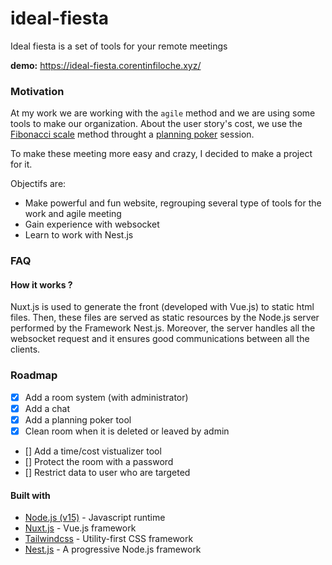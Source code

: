 # ideal-fiesta

Ideal fiesta is a set of tools for your remote meetings

**demo:** https://ideal-fiesta.corentinfiloche.xyz/

### Motivation

At my work we are working with the `agile` method and we are using some tools to make our organization. About the user story's cost, we use the [Fibonacci scale](https://en.wikipedia.org/wiki/Fibonacci_scale_(agile)) method throught a [planning poker](https://en.wikipedia.org/wiki/Planning_poker) session.

To make these meeting more easy and crazy, I decided to make a project for it.

Objectifs are:

  - Make powerful and fun website, regrouping several type of tools for the work and agile meeting
  - Gain experience with websocket
  - Learn to work with Nest.js

### FAQ

#### How it works ?

Nuxt.js is used to generate the front (developed with Vue.js) to static html files. Then, these files are served as static resources by the Node.js server performed by the Framework Nest.js. Moreover, the server handles all the websocket request and it ensures good communications between all the clients.

### Roadmap

* [x] Add a room system (with administrator)
* [x] Add a chat
* [x] Add a planning poker tool
* [x] Clean room when it is deleted or leaved by admin
* [] Add a time/cost vistualizer tool
* [] Protect the room with a password
* [] Restrict data to user who are targeted

#### Built with

* [Node.js (v15)](https://nodejs.org/en/) - Javascript runtime
* [Nuxt.js](https://nuxtjs.org/) - Vue.js framework
* [Tailwindcss](https://tailwindcss.com/) - Utility-first CSS framework
* [Nest.js](https://nestjs.com/) - A progressive Node.js framework
